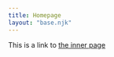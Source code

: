 ```yaml
---
title: Homepage
layout: "base.njk"
---
```


This is a link to <a class="underline" href="/page">the inner page</a>